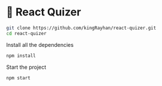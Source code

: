 # 🚀 React Quizer

```bash
git clone https://github.com/kingRayhan/react-quizer.git
cd react-quizer
```

Install all the dependencies

```bash
npm install
```

Start the project

```bash
npm start
```
